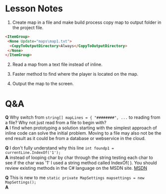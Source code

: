 # Lesson Notes

1. Create map in a file and make build process copy map to output folder in the project file.
```html
<ItemGroup>
 <None Update="maps\map1.txt">
  <CopyToOutputDirectory>Always</CopyToOutputDirectory>
 </None>
</ItemGroup>
```  

2. Read a map from a text file instead of inline.
   
3. Faster method to find where the player is located on the map.

4. Output the map to the screen.


# Q&A
**Q** Why switch from `string[] mapLines = {
"########", ...` to reading from a file?  Why not just read from a file to begin with?  
**A** I find when prototyping a solution starting with the simplest approach of inline code can solve the initial problem.  Moving to a file may also not be the end result as it could be from a database or webservice in the cloud.  

**Q** I don't fully understand why this line  `int foundp1 = currentLine.IndexOf('1');`  
**A** instead of looping char by char through the string testing each char to see if the char was '1' I used a string method called IndexOf( ).  You should review existing methods in the C# language on the MSDN site. [MSDN](https://docs.microsoft.com/en-us/dotnet/api/system.string.indexof?redirectedfrom=MSDN&view=netframework-4.7.2#System_String_IndexOf_System_String_)  

**Q** This is new to me `static private MapSettings mapsettings = new MapSettings();`  
**A** 